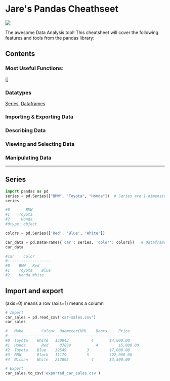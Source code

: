 # Jare's Pandas Cheathseet

![](https://user-images.githubusercontent.com/64754731/128677452-ae8634aa-91c4-40c4-b0ef-2e3f7c8b2065.png)

The awesome Data Analysis tool! This cheatsheet will cover the following features and tools from the pandas library:

## Contents

### Most Useful Functions: 

[]

### Datatypes

[Series](#), [Dataframes](#)

### Importing & Exporting Data

### Describing Data

### Viewing and Selecting Data

### Manipulating Data


---

## Series

```python
import pandas as pd
series = pd.Series(["BMW", "Toyota", "Honda"])  # Series are 1-dimensional
series

#0       BMW
#1    Toyota
#2     Honda
#dtype: object

colors = pd.Series(['Red', 'Blue', 'White'])

car_data = pd.DataFrame({'car': series, 'color': colors})   # Dataframes are 2-dimensional
car_data

#car	color
#-------------------
#0	  BMW	Red
#1	  Toyota	Blue
#2	  Honda	White

```

## Import and export

(axis=0) means a row
(axis=1) means a column

```python
# Import
car_sales = pd.read_csv('car-sales.csv')
car_sales

#   Make	    Colour	Odometer(KM)	Doors	  Price
#------------------------------------------------------
#0	Toyota	  White	  150043	      4	      $4,000.00
#1	Honda	    Red	    87899	        4	      $5,000.00
#2	Toyota	  Blue	  32549	        3	      $7,000.00
#3	BMW	      Black	  11179	        5	      $22,000.00
#4	Nissan	  White	  213095	      4	      $3,500.00

# Export
car_sales.to_csv('exported_car_sales.csv')
```


